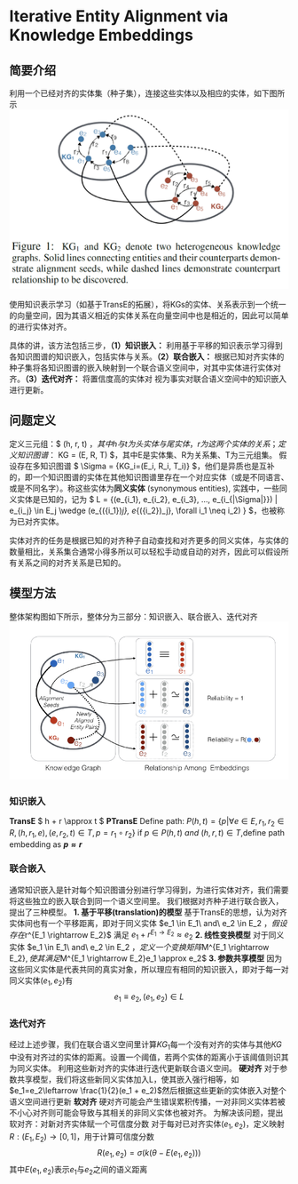 # Iterative Entity Alignment via Knowledge Embeddings

## 简要介绍

利用一个已经对齐的实体集（种子集），连接这些实体以及相应的实体，如下图所示
![示意图](.\IPTransE示意图.png "IPTransE示意图示意图")

使用知识表示学习（如基于TransE的拓展），将KGs的实体、关系表示到一个统一的向量空间，因为其语义相近的实体关系在向量空间中也是相近的，因此可以简单的进行实体对齐。

具体的讲，该方法包括三步，**（1）知识嵌入：** 利用基于平移的知识表示学习得到各知识图谱的知识嵌入，包括实体与关系。**（2）联合嵌入：** 根据已知对齐实体的种子集将各知识图谱的嵌入映射到一个联合语义空间中，对其中实体进行实体对齐。**（3）迭代对齐：** 将置信度高的实体对
视为事实对联合语义空间中的知识嵌入进行更新。

## 问题定义

定义三元组：$ (h, r, t) $，其中h与t为头实体与尾实体，r为这两个实体的关系；
定义知识图谱：$ KG = (E, R, T) $，其中E是实体集、R为关系集、T为三元组集。
假设存在多知识图谱 $ \Sigma = \{KG_i=(E_i, R_i, T_i)\} $，他们是异质也是互补的，即一个知识图谱的实体在其他知识图谱里存在一个对应实体（或是不同语言、或是不同名字）。称这些实体为**同义实体** (synonymous entities), 实践中，一些同义实体是已知的，记为 $ L = \{(e_{i_1}, e_{i_2}, e_{i_3}, ..., e_{i_{|\Sigma|}}) | e_{i_j} \in E_j \wedge (e_{({i_1})_j}, e_{({i_2})_j}, \forall i_1 \neq i_2) \} $，也被称为已对齐实体。

实体对齐的任务是根据已知的对齐种子自动查找和对齐更多的同义实体，与实体的数量相比，关系集合通常小得多所以可以轻松手动或自动的对齐，因此可以假设所有关系之间的对齐关系是已知的。

## 模型方法

整体架构图如下所示，整体分为三部分：知识嵌入、联合嵌入、迭代对齐
![模型示意图](.\模型示意图.png "模型示意图")

### 知识嵌入

**TransE**
$ h + r \approx t $
**PTransE**
Define path: $P(h,t) = \{p | \forall e\in E, r_1,r_2 \in R, (h, r_1, e), (e, r_2, t) \in T, p=r_1\circ r_2 \}$
if $p \in P(h, t)\ and\ (h, r, t) \in T$,define path embedding as **$p \approx r$**

### 联合嵌入

通常知识嵌入是针对每个知识图谱分别进行学习得到，为进行实体对齐，我们需要将这些独立的嵌入联合到同一个语义空间里。
我们根据对齐种子进行联合嵌入，提出了三种模型。
**1. 基于平移(translation)的模型**
基于TransE的思想，认为对齐实体间也有一个平移距离，即对于同义实体 $e_1 \in E_1\ and\ e_2 \in E_2 $，假设存在$r^{E_1 \rightarrow E_2}$ 满足 $e_1 + r^{E_1 \rightarrow E_2} \approx e_2$
**2. 线性变换模型**
对于同义实体 $e_1 \in E_1\ and\ e_2 \in E_2 $，定义一个变换矩阵$M^{E_1 \rightarrow E_2}$, 使其满足$M^{E_1 \rightarrow E_2}e_1 \approx e_2$
**3. 参数共享模型**
因为这些同义实体是代表共同的真实对象，所以理应有相同的知识嵌入，即对于每一对同义实体$(e_1, e_2)$有$$e_1 \equiv e_2, (e_1, e_2) \in L $$

### 迭代对齐

经过上述步骤，我们在联合语义空间里计算$KG_1$每一个没有对齐的实体与其他$KG$中没有对齐过的实体的距离。设置一个阈值，若两个实体的距离小于该阈值则识其为同义实体。
利用这些新对齐的实体进行迭代更新联合语义空间。
**硬对齐** 
对于参数共享模型，我们将这些新同义实体加入L，使其嵌入强行相等，如$e_1=e_2\leftarrow \frac{1}{2}(e_1 + e_2)$然后根据这些更新的实体嵌入对整个语义空间进行更新
**软对齐** 
硬对齐可能会产生错误累积传播，一对非同义实体若被不小心对齐则可能会导致与其相关的非同义实体也被对齐。
为解决该问题，提出软对齐：对新对齐实体赋一个可信度分数
对于每对已对齐实体$(e_1, e_2)$，定义映射$R: (E_1, E_2) \rightarrow [0, 1]$，用于计算可信度分数
$$R(e_1, e_2) = \sigma(k(\theta - E(e_1, e_2) )) $$其中$E(e_1, e_2)$表示$e_1$与$e_2$之间的语义距离